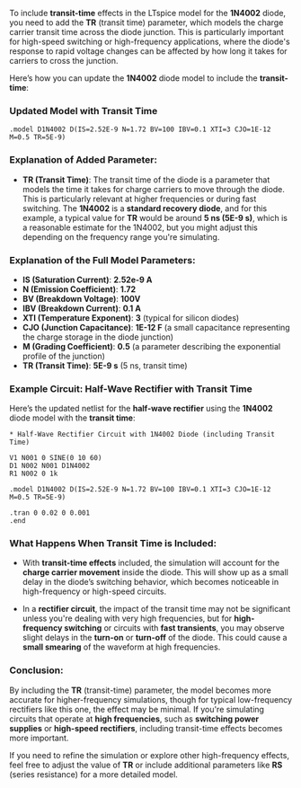 To include **transit-time** effects in the LTspice model for the **1N4002** diode, you need to add the **TR** (transit time) parameter, which models the charge carrier transit time across the diode junction. This is particularly important for high-speed switching or high-frequency applications, where the diode's response to rapid voltage changes can be affected by how long it takes for carriers to cross the junction.

Here’s how you can update the **1N4002** diode model to include the **transit-time**:

### Updated Model with Transit Time

```spice
.model D1N4002 D(IS=2.52E-9 N=1.72 BV=100 IBV=0.1 XTI=3 CJO=1E-12 M=0.5 TR=5E-9)
```

### Explanation of Added Parameter:

- **TR (Transit Time)**: The transit time of the diode is a parameter that models the time it takes for charge carriers to move through the diode. This is particularly relevant at higher frequencies or during fast switching. The **1N4002** is a **standard recovery diode**, and for this example, a typical value for **TR** would be around **5 ns (5E-9 s)**, which is a reasonable estimate for the 1N4002, but you might adjust this depending on the frequency range you're simulating.

### Explanation of the Full Model Parameters:

- **IS (Saturation Current)**: **2.52e-9 A**
- **N (Emission Coefficient)**: **1.72**
- **BV (Breakdown Voltage)**: **100V**
- **IBV (Breakdown Current)**: **0.1 A**
- **XTI (Temperature Exponent)**: **3** (typical for silicon diodes)
- **CJO (Junction Capacitance)**: **1E-12 F** (a small capacitance representing the charge storage in the diode junction)
- **M (Grading Coefficient)**: **0.5** (a parameter describing the exponential profile of the junction)
- **TR (Transit Time)**: **5E-9 s** (5 ns, transit time)

### Example Circuit: Half-Wave Rectifier with Transit Time

Here’s the updated netlist for the **half-wave rectifier** using the **1N4002** diode model with the **transit time**:

```spice
* Half-Wave Rectifier Circuit with 1N4002 Diode (including Transit Time)

V1 N001 0 SINE(0 10 60)
D1 N002 N001 D1N4002
R1 N002 0 1k

.model D1N4002 D(IS=2.52E-9 N=1.72 BV=100 IBV=0.1 XTI=3 CJO=1E-12 M=0.5 TR=5E-9)

.tran 0 0.02 0 0.001
.end
```

### What Happens When Transit Time is Included:

- With **transit-time effects** included, the simulation will account for the **charge carrier movement** inside the diode. This will show up as a small delay in the diode’s switching behavior, which becomes noticeable in high-frequency or high-speed circuits.
  
- In a **rectifier circuit**, the impact of the transit time may not be significant unless you're dealing with very high frequencies, but for **high-frequency switching** or circuits with **fast transients**, you may observe slight delays in the **turn-on** or **turn-off** of the diode. This could cause a **small smearing** of the waveform at high frequencies.

### Conclusion:

By including the **TR** (transit-time) parameter, the model becomes more accurate for higher-frequency simulations, though for typical low-frequency rectifiers like this one, the effect may be minimal. If you're simulating circuits that operate at **high frequencies**, such as **switching power supplies** or **high-speed rectifiers**, including transit-time effects becomes more important.

If you need to refine the simulation or explore other high-frequency effects, feel free to adjust the value of **TR** or include additional parameters like **RS** (series resistance) for a more detailed model.
